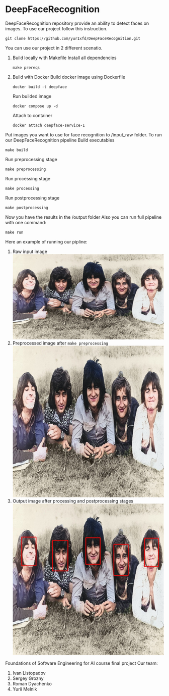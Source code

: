 # DeepFaceRecognition
DeepFaceRecognition repository provide an ability to detect faces on images. To use our project follow this instruction.
```
git clone https://github.com/yur1xfd/DeepFaceRecognition.git
```
You can use our project in 2 different scenatio.
1. Build locally with Makefile
   Install all dependencies
   ```
   make prereqs
   ```
2. Build with Docker
   Build docker image using Dockerfile
   ```
   docker build -t deepface
   ```
   Run builded image
   ```
   docker compose up -d
   ```
   Attach to container
   ```
   docker attach deepface-service-1
   ```
Put images you want to use for face recognition to /input_raw folder.
To run our DeepFaceRecognition pipeline
Build executables
```
make build
```
Run preprocessing stage
```
make preprocessing
```
Run processing stage
```
make processing
```
Run postprocessing stage
```
make postprocessing
```
Now you have the results in the /output folder
Also you can run full pipeline with one command:
```
make run
```
Here an example of running our pipline:
   1. Raw input image 
   ![raw_input_image](input_raw/img2.jpg)
   2. Preprocessed image after `make preprocessing`
   ![input_image](input/img2.jpg)
   3. Output image after processing and postprocessing stages
   ![output_image](output/output_img2.jpg)  

Foundations of Software Engineering for AI course final project
Our team:
1. Ivan Listopadov
2. Sergey Grozny
3. Roman Dyachenko
4. Yurii Melnik
